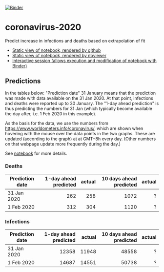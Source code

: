 [![Binder](https://mybinder.org/badge_logo.svg)](https://mybinder.org/v2/gh/fangohr/coronavirus-2020/master?filepath=model.ipynb)

# coronavirus-2020
Predict increase in infections and deaths based on extrapolation of fit

- [Static view of notebook, rendered by github](model.ipynb)
- [Static view of notebook, rendered by nbviewer](https://nbviewer.jupyter.org/github/fangohr/coronavirus-2020/blob/master/model.ipynb)
- [Interactive session (allows execution and modification of notebook with Binder)](https://mybinder.org/v2/gh/fangohr/coronavirus-2020/master?filepath=model.ipynb)

## Predictions

In the tables below: "Prediction date" 31 January means that the prediction was made with data available on the 31 Jan 2020. At that point, infections and deaths were reported up to 30 January. The "1-day ahead prediction" is thus predicting 
the numbers for 31 Jan (which typically become available the day after, i.e. 1 Feb 2020 in this example). 

As the basis for the data, we use the numbers from https://www.worldometers.info/coronavirus/, which are shown when hovering with the mouse over the data points in the two graphs. These are updated (according to the graph) at at GMT+8h every day. (Other numbers on that webpage update more frequently during the day.)

See [notebook](https://nbviewer.jupyter.org/github/fangohr/coronavirus-2020/blob/master/model.ipynb) for more details.

### Deaths

| Prediction date | 1-day ahead predicted | actual | 10 days ahead predicted | actual        | 
| --------------- | ---------------------:| ------:|------------------------:|--------------:|
| 31 Jan 2020     | 262                   | 258    | 1072                    |  ?            |
| 1 Feb 2020      | 312                   | 304    | 1120                    |  ?            |

### Infections

| Prediction date |  1-day ahead predicted |  actual |   10 days ahead predicted | actual      |
| --------------- | ---------------------: | ------: | ------------------------: | ----------: |
| 31 Jan 2020     |                  12358 |   11948 |                     48558 | ?           |
| 1 Feb 2020      |                  14687 |   14551 |                     50738 | ?           |





